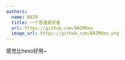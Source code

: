 ```yaml
---
authors:
  name: BAIM
  title: 一个普通爱好者
  url: https://github.com/BAIMOoo
  image_url: https://github.com/BAIMOoo.png
---
```


感觉比hexo好用~